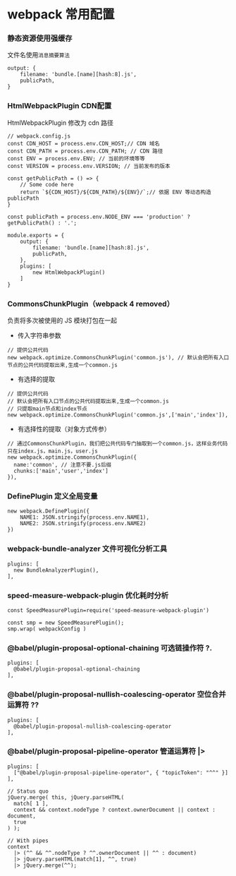 # webpack 常用配置

### 静态资源使用强缓存
文件名使用`消息摘要算法`
```
output: {
    filename: 'bundle.[name][hash:8].js',
    publicPath,
}
```

### HtmlWebpackPlugin CDN配置
HtmlWebpackPlugin 修改为 cdn 路径
```
// webpack.config.js
const CDN_HOST = process.env.CDN_HOST;// CDN 域名
const CDN_PATH = process.env.CDN_PATH; // CDN 路径
const ENV = process.env.ENV; // 当前的环境等等
const VERSION = process.env.VERSION; // 当前发布的版本

const getPublicPath = () => {
    // Some code here
    return `${CDN_HOST}/${CDN_PATH}/${ENV}/`;// 依据 ENV 等动态构造 publicPath
}

const publicPath = process.env.NODE_ENV === 'production' ? getPublicPath() : '.';

module.exports = {
    output: {
        filename: 'bundle.[name][hash:8].js',
        publicPath,
    },
    plugins: [
        new HtmlWebpackPlugin()
    ]
}
```

### CommonsChunkPlugin（webpack 4 removed）

负责将多次被使用的 JS 模块打包在一起

- 传入字符串参数

```
// 提供公共代码
new webpack.optimize.CommonsChunkPlugin('common.js'), // 默认会把所有入口节点的公共代码提取出来,生成一个common.js
```

- 有选择的提取

```
// 提供公共代码
// 默认会把所有入口节点的公共代码提取出来,生成一个common.js
// 只提取main节点和index节点
new webpack.optimize.CommonsChunkPlugin('common.js',['main','index']),
```

- 有选择性的提取（对象方式传参）

```
// 通过CommonsChunkPlugin，我们把公共代码专门抽取到一个common.js，这样业务代码只在index.js，main.js，user.js
new webpack.optimize.CommonsChunkPlugin({
  name:'common', // 注意不要.js后缀
  chunks:['main','user','index']
}),
```

### DefinePlugin 定义全局变量

```
new webpack.DefinePlugin({
    NAME1: JSON.stringify(process.env.NAME1),
    NAME2: JSON.stringify(process.env.NAME2)
})
```

### webpack-bundle-analyzer 文件可视化分析工具

```
plugins: [
  new BundleAnalyzerPlugin(),
],
```

### speed-measure-webpack-plugin 优化耗时分析

```
const SpeedMeasurePlugin=require('speed-measure-webpack-plugin')

const smp = new SpeedMeasurePlugin();
smp.wrap( webpackConfig )
```

### @babel/plugin-proposal-optional-chaining 可选链操作符 ?.

```
plugins: [
  @babel/plugin-proposal-optional-chaining
],
```

### @babel/plugin-proposal-nullish-coalescing-operator 空位合并运算符 ??

```
plugins: [
  @babel/plugin-proposal-nullish-coalescing-operator
],
```

### @babel/plugin-proposal-pipeline-operator 管道运算符 |>

```
plugins: [
  ["@babel/plugin-proposal-pipeline-operator", { "topicToken": "^^" }]
],

// Status quo
jQuery.merge( this, jQuery.parseHTML(
  match[ 1 ],
  context && context.nodeType ? context.ownerDocument || context : document,
  true
) );

// With pipes
context
  |> (^^ && ^^.nodeType ? ^^.ownerDocument || ^^ : document)
  |> jQuery.parseHTML(match[1], ^^, true)
  |> jQuery.merge(^^);
```
